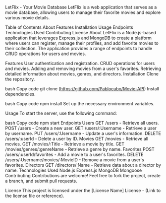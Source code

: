 LetFlix - Your Movie Database
LetFlix is a web application that serves as a movie database, allowing users to manage their favorite movies and explore various movie details.

Table of Contents
About
Features
Installation
Usage
Endpoints
Technologies Used
Contributing
License
About
LetFlix is a Node.js-based application that leverages Express.js and MongoDB to create a platform where users can register, manage their profiles, and add favorite movies to their collection. The application provides a range of endpoints to handle CRUD operations for users and movies.

Features
User authentication and registration.
CRUD operations for users and movies.
Adding and removing movies from a user's favorites.
Retrieving detailed information about movies, genres, and directors.
Installation
Clone the repository.

bash
Copy code
git clone (https://github.com/Pablocubo/Movie-API)
Install dependencies.

bash
Copy code
npm install
Set up the necessary environment variables.

Usage
To start the server, use the following command:

bash
Copy code
npm start
Endpoints
Users
GET /users - Retrieve all users.
POST /users - Create a new user.
GET /users/:Username - Retrieve a user by username.
PUT /users/:Username - Update a user's information.
DELETE /users/:userId - Delete a user by ID.
Movies
GET /movies - Retrieve all movies.
GET /movies/:Title - Retrieve a movie by title.
GET /movies/genres/:genreName - Retrieve a genre by name.
Favorites
POST /users/:userId/favorites - Add a movie to a user's favorites.
DELETE /users/:Username/movies/:MovieID - Remove a movie from a user's favorites.
Directors
GET /directors/:Name - Retrieve data about a director by name.
Technologies Used
Node.js
Express.js
MongoDB
Mongoose
Contributing
Contributions are welcome! Feel free to fork the project, create a branch, and submit pull requests.

License
This project is licensed under the [License Name] License - (Link to the license file or reference).
